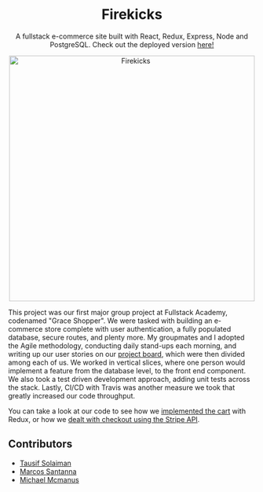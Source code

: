 <h1 align="center">Firekicks</h1>
<p align="center">
  A fullstack e-commerce site built with React, Redux, Express, Node and PostgreSQL. Check out the deployed version <a href="https://fire-kicks.herokuapp.com">here!</a>
</p>
<p align="center">
  <img src="https://i.imgur.com/9YsgE1B.png" width="500" alt="Firekicks"/>
</p>

This project was our first major group project at Fullstack Academy, codenamed "Grace Shopper". We were tasked with building an e-commerce store complete with user authentication, a fully populated database, secure routes, and plenty more. My groupmates and I adopted the Agile methodology, conducting daily stand-ups each morning, and writing up our user stories on our <a href="https://github.com/YankeeStatium/FireKicks/projects" target="_blank" rel="noopener noreferrer">project board</a>, which were then divided among each of us. We worked in vertical slices, where one person would implement a feature from the database level, to the front end component. We also took a test driven development approach, adding unit tests across the stack. Lastly, CI/CD with Travis was another measure we took that greatly increased our code throughput.

You can take a look at our code to see how we <a href="https://github.com/MikeMcmanus95/FireKicks/blob/master/client/store/cart.js" target="_blank" rel="noopener noreferrer">implemented the cart</a> with Redux, or how we <a href="https://github.com/MikeMcmanus95/FireKicks/blob/master/client/components/Checkout.js" target="_blank" rel="noopener noreferrer">dealt with checkout using the Stripe API</a>.

## Contributors

- <a href="https://github.com/TauSolaiman" target="_blank" rel="noopener noreferrer">Tausif Solaiman</a>
- <a href="https://github.com/mcs2019" target="_blank" rel="noopener noreferrer">Marcos Santanna</a>
- <a href="https://github.com/MikeMcmanus95" target="_blank" rel="noopener noreferrer">Michael Mcmanus</a>
